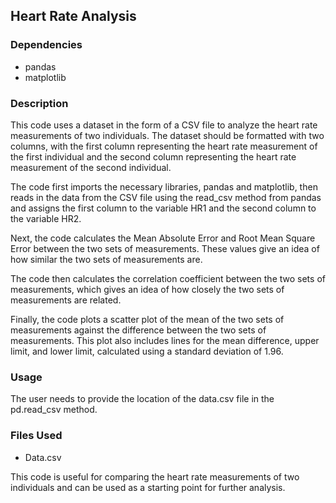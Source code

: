## Heart Rate Analysis

### Dependencies

-   pandas
-   matplotlib

### Description

This code uses a dataset in the form of a CSV file to analyze the heart rate measurements of two individuals. The dataset should be formatted with two columns, with the first column representing the heart rate measurement of the first individual and the second column representing the heart rate measurement of the second individual.

The code first imports the necessary libraries, pandas and matplotlib, then reads in the data from the CSV file using the read_csv method from pandas and assigns the first column to the variable HR1 and the second column to the variable HR2.

Next, the code calculates the Mean Absolute Error and Root Mean Square Error between the two sets of measurements. These values give an idea of how similar the two sets of measurements are.

The code then calculates the correlation coefficient between the two sets of measurements, which gives an idea of how closely the two sets of measurements are related.

Finally, the code plots a scatter plot of the mean of the two sets of measurements against the difference between the two sets of measurements. This plot also includes lines for the mean difference, upper limit, and lower limit, calculated using a standard deviation of 1.96.

### Usage

The user needs to provide the location of the data.csv file in the pd.read_csv method.

### Files Used

-   Data.csv

This code is useful for comparing the heart rate measurements of two individuals and can be used as a starting point for further analysis.
